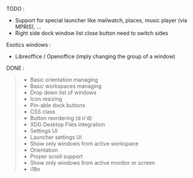TODO :

+ Support for special launcher like mailwatch, places, music player (via
MPRIS), ...
+ Right side dock window list close button need to switch sides

Exotics windows :
- Libreoffice / Openoffice (imply changing the group of a window)

DONE :

> + Basic orientation managing
> + Basic workspaces managing
> + Drop down list of windows
> + Icon resizing
> + Pin-able dock buttons
> + CSS class
> + Button reordering (d n'd)
> + XDG Desktop Files integration
> + Settings UI
> + Launcher settings UI
> + Show only windows from active workspace
> + Orientation
> + Proper scroll support
> + Show only windows from active monitor or screen
> + i18n
